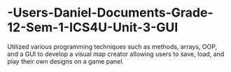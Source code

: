 # -Users-Daniel-Documents-Grade-12-Sem-1-ICS4U-Unit-3-GUI
Utilized various programming techniques such as methods, arrays, OOP, and a GUI to develop a visual map creator allowing users to save, load, and play their own designs on a game panel.
